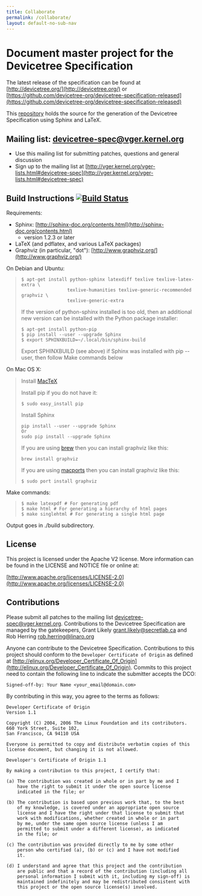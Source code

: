 ```yaml
---
title: Collaborate
permalink: /collaborate/
layout: default-no-sub-nav
---
```

# Document master project for the Devicetree Specification

The latest release of the specification can be found at [http://devicetree.org/](http://devicetree.org/) or [https://github.com/devicetree-org/devicetree-specification-released](https://github.com/devicetree-org/devicetree-specification-released)

This [repository](https://github.com/devicetree-org/devicetree-specification) holds the source for the generation of the Devicetree Specification using Sphinx and LaTeX.

## Mailing list: devicetree-spec@vger.kernel.org

*   Use this mailing list for submitting patches, questions and general discussion
*   Sign up to the mailing list at [http://vger.kernel.org/vger-lists.html#devicetree-spec](http://vger.kernel.org/vger-lists.html#devicetree-spec)

## Build Instructions [![Build Status](https://travis-ci.org/devicetree-org/devicetree-specification.svg)](https://travis-ci.org/devicetree-org/devicetree-specification)

Requirements:

*   Sphinx: [http://sphinx-doc.org/contents.html](http://sphinx-doc.org/contents.html)
    *   version 1.2.3 or later
*   LaTeX (and pdflatex, and various LaTeX packages)
*   Graphviz (in particular, "dot"): [http://www.graphviz.org/](http://www.graphviz.org/)

On Debian and Ubuntu:

>     $ apt-get install python-sphinx latexdiff texlive texlive-latex-extra \
>                      texlive-humanities texlive-generic-recommended graphviz \
>                      texlive-generic-extra
>
> If the version of python-sphinx installed is too old, then an additional new version can be installed with the Python package installer:
>
>     $ apt-get install python-pip
>     $ pip install --user --upgrade Sphinx
>     $ export SPHINXBUILD=~/.local/bin/sphinx-build
>
> Export SPHINXBUILD (see above) if Sphinx was installed with pip --user, then follow Make commands below

On Mac OS X:

> Install [MacTeX](http://tug.org/mactex/)
>
> Install pip if you do not have it:
>
>     $ sudo easy_install pip
>
> Install Sphinx
>
>     pip install --user --upgrade Sphinx
>     Or
>     sudo pip install --upgrade Sphinx
>
> If you are using [brew](http://brew.sh) then you can install graphviz like this:
>
>     brew install graphviz
>
> If you are using [macports](https://www.macports.org/) then you can install graphviz like this:
>
>     $ sudo port install graphviz

Make commands:

>     $ make latexpdf # For generating pdf
>     $ make html # For generating a hierarchy of html pages
>     $ make singlehtml # For generating a single html page

Output goes in ./build subdirectory.

## License

This project is licensed under the Apache V2 license. More information can be found in the LICENSE and NOTICE file or online at:

[http://www.apache.org/licenses/LICENSE-2.0](http://www.apache.org/licenses/LICENSE-2.0)

## Contributions

Please submit all patches to the mailing list devicetree-spec@vger.kernel.org. Contributions to the Devicetree Specification are managed by the gatekeepers, Grant Likely [grant.likely@secretlab.ca](mailto:grant.likely@secretlab.ca) and Rob Herring [rob.herring@linaro.org](mailto:rob.herring@linaro.org)

Anyone can contribute to the Devicetree Specification. Contributions to this project should conform to the `Developer Certificate of Origin` as defined at [http://elinux.org/Developer_Certificate_Of_Origin](http://elinux.org/Developer_Certificate_Of_Origin). Commits to this project need to contain the following line to indicate the submitter accepts the DCO:

    Signed-off-by: Your Name <your_email@domain.com>

By contributing in this way, you agree to the terms as follows:

    Developer Certificate of Origin
    Version 1.1

    Copyright (C) 2004, 2006 The Linux Foundation and its contributors.
    660 York Street, Suite 102,
    San Francisco, CA 94110 USA

    Everyone is permitted to copy and distribute verbatim copies of this
    license document, but changing it is not allowed.

    Developer's Certificate of Origin 1.1

    By making a contribution to this project, I certify that:

    (a) The contribution was created in whole or in part by me and I
        have the right to submit it under the open source license
        indicated in the file; or

    (b) The contribution is based upon previous work that, to the best
        of my knowledge, is covered under an appropriate open source
        license and I have the right under that license to submit that
        work with modifications, whether created in whole or in part
        by me, under the same open source license (unless I am
        permitted to submit under a different license), as indicated
        in the file; or

    (c) The contribution was provided directly to me by some other
        person who certified (a), (b) or (c) and I have not modified
        it.

    (d) I understand and agree that this project and the contribution
        are public and that a record of the contribution (including all
        personal information I submit with it, including my sign-off) is
        maintained indefinitely and may be redistributed consistent with
        this project or the open source license(s) involved.
